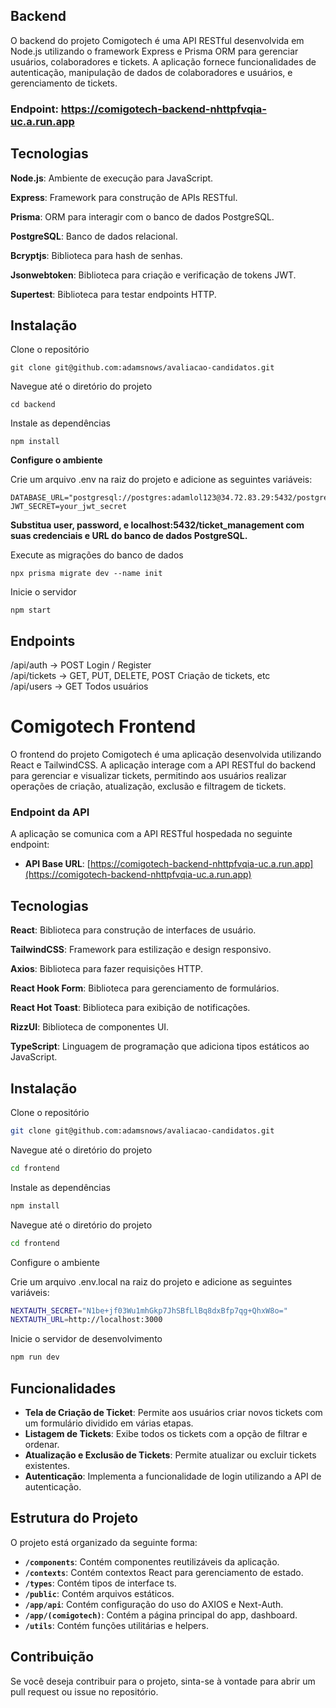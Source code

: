 ## Backend

O backend do projeto Comigotech é uma API RESTful desenvolvida em Node.js utilizando o framework Express e Prisma ORM para gerenciar usuários, colaboradores e tickets. A aplicação fornece funcionalidades de autenticação, manipulação de dados de colaboradores e usuários, e gerenciamento de tickets.

### Endpoint: https://comigotech-backend-nhttpfvqia-uc.a.run.app

## Tecnologias

**Node.js**: Ambiente de execução para JavaScript.

**Express**: Framework para construção de APIs RESTful.

**Prisma**: ORM para interagir com o banco de dados PostgreSQL.

**PostgreSQL**: Banco de dados relacional.

**Bcryptjs**: Biblioteca para hash de senhas.

**Jsonwebtoken**: Biblioteca para criação e verificação de tokens JWT.

**Supertest**: Biblioteca para testar endpoints HTTP.

## Instalação

Clone o repositório

    git clone git@github.com:adamsnows/avaliacao-candidatos.git

Navegue até o diretório do projeto

    cd backend

Instale as dependências

    npm install

**Configure o ambiente**

Crie um arquivo .env na raiz do projeto e adicione as seguintes variáveis:

    DATABASE_URL="postgresql://postgres:adamlol123@34.72.83.29:5432/postgres"
    JWT_SECRET=your_jwt_secret

**Substitua user, password, e localhost:5432/ticket_management com suas credenciais e URL do banco de dados PostgreSQL.**

Execute as migrações do banco de dados

    npx prisma migrate dev --name init

Inicie o servidor

    npm start

## Endpoints

/api/auth -> POST Login / Register <br/>
/api/tickets -> GET, PUT, DELETE, POST Criação de tickets, etc <br/>
/api/users -> GET Todos usuários

# Comigotech Frontend

O frontend do projeto Comigotech é uma aplicação desenvolvida utilizando React e TailwindCSS. A aplicação interage com a API RESTful do backend para gerenciar e visualizar tickets, permitindo aos usuários realizar operações de criação, atualização, exclusão e filtragem de tickets.

### Endpoint da API

A aplicação se comunica com a API RESTful hospedada no seguinte endpoint:

- **API Base URL**: [https://comigotech-backend-nhttpfvqia-uc.a.run.app](https://comigotech-backend-nhttpfvqia-uc.a.run.app)

## Tecnologias

**React**: Biblioteca para construção de interfaces de usuário.

**TailwindCSS**: Framework para estilização e design responsivo.

**Axios**: Biblioteca para fazer requisições HTTP.

**React Hook Form**: Biblioteca para gerenciamento de formulários.

**React Hot Toast**: Biblioteca para exibição de notificações.

**RizzUI**: Biblioteca de componentes UI.

**TypeScript**: Linguagem de programação que adiciona tipos estáticos ao JavaScript.

## Instalação

Clone o repositório

```bash
git clone git@github.com:adamsnows/avaliacao-candidatos.git
```

Navegue até o diretório do projeto

```bash
cd frontend
```

Instale as dependências

```bash
npm install
```

Navegue até o diretório do projeto

```bash
cd frontend
```

Configure o ambiente

Crie um arquivo .env.local na raiz do projeto e adicione as seguintes variáveis:

```bash
NEXTAUTH_SECRET="N1be+jf03Wu1mhGkp7JhSBfLlBq8dxBfp7qg+QhxW8o="
NEXTAUTH_URL=http://localhost:3000
```

Inicie o servidor de desenvolvimento

```bash
npm run dev
```

## Funcionalidades

- **Tela de Criação de Ticket**: Permite aos usuários criar novos tickets com um formulário dividido em várias etapas.
- **Listagem de Tickets**: Exibe todos os tickets com a opção de filtrar e ordenar.
- **Atualização e Exclusão de Tickets**: Permite atualizar ou excluir tickets existentes.
- **Autenticação**: Implementa a funcionalidade de login utilizando a API de autenticação.

## Estrutura do Projeto

O projeto está organizado da seguinte forma:

- **`/components`**: Contém componentes reutilizáveis da aplicação.
- **`/contexts`**: Contém contextos React para gerenciamento de estado.
- **`/types`**: Contém tipos de interface ts.
- **`/public`**: Contém arquivos estáticos.
- **`/app/api`**: Contém configuração do uso do AXIOS e Next-Auth.
- **`/app/(comigotech)`**: Contém a página principal do app, dashboard.
- **`/utils`**: Contém funções utilitárias e helpers.

## Contribuição

Se você deseja contribuir para o projeto, sinta-se à vontade para abrir um pull request ou issue no repositório.
